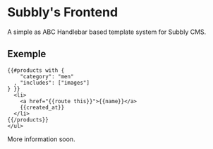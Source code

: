 Subbly's Frontend
===

A simple as ABC Handlebar based template system for Subbly CMS.


## Exemple

    {{#products with {
        "category": "men"
      , "includes": ["images"]
    } }}
      <li>
        <a href="{{route this}}">{{name}}</a>
        {{created_at}}
      </li>
    {{/products}}
    </ul>

More information soon.
